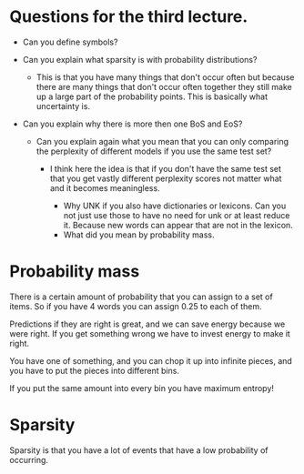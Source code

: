 # Questions for the third lecture.

- Can you define symbols?

- Can you explain what sparsity is with probability distributions? 
	- This is that you have many things that don't occur often but because there are many things that don't occur often together they still make up a large part of the probability points. This is basically what uncertainty is.  

- Can you explain why there is more then one BoS and EoS?

	- Can you explain again what you mean that you can only comparing the perplexity of different models if you use the same test set? 
		- I think here the idea is that if you don't have the same test set that you get vastly different perplexity scores not matter what and it becomes meaningless. 
		
		  - Why UNK if you also have dictionaries or lexicons. Can you not just use those to have no need for unk or at least reduce it. Because new words can appear that are not in the lexicon. 
		  - What did you mean by probability mass. 


# Probability mass
There is a certain amount of probability that you can assign to a set of items. So if you have 4 words you can assign 0.25 to each of them. 

Predictions if they are right is great, and we can save energy because we were right. If you get something wrong we have to invest energy to make it right. 

You have one of something, and you can chop it up into infinite pieces, and you have to put the pieces into different bins. 

If you put the same amount into every bin you have maximum entropy!

# Sparsity 
Sparsity is that you have a lot of events that have a low probability of occurring. 

